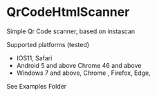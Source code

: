 # QrCodeHtmlScanner
Simple Qr Code scanner, based on instascan 

Supported platforms (tested)
- IOS11, Safari
- Android 5 and above Chrome 46 and above
- Windows 7 and above, Chrome , Firefox, Edge,

See Examples Folder
